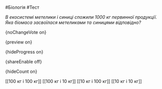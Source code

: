 #Біологія #Тест

*В екосистемі метелики і синиці спожили 1000 кг первинної продукції. Яка біомаса засвоїлася метеликами та синицями відповідно?*

{noChangeVote on}

{preview on}

{hideProgress on}

{shareEnable off}

{hideCount on}

[[100 кг і 100 кг]]
[[100 кг і 10 кг]]
[[10 кг і 100 кг]]
[[10 кг і 10 кг]]
